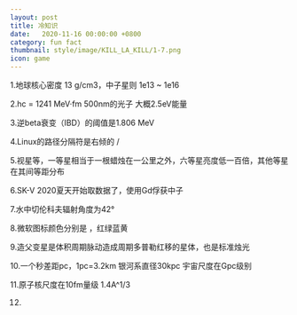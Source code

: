 ```yaml
---
layout: post
title: 冷知识
date:   2020-11-16 00:00:00 +0800
category: fun fact
thumbnail: style/image/KILL_LA_KILL/1-7.png
icon: game
---
```


1.地球核心密度 13 g/cm3，中子星则 1e13 ~ 1e16  

2.hc = 1241 MeV·fm  500nm的光子 大概2.5eV能量

3.逆beta衰变（IBD）的阈值是1.806 MeV

4.Linux的路径分隔符是右倾的 /

5.视星等，一等星相当于一根蜡烛在一公里之外，六等星亮度低一百倍，其他等星在其间等距分布

6.SK-Ⅴ 2020夏天开始取数据了，使用Gd俘获中子

7.水中切伦科夫辐射角度为42°

8.微软图标颜色分别是 ，红绿蓝黄

9.造父变星是体积周期脉动造成周期多普勒红移的星体，也是标准烛光

10.一个秒差距pc，1pc=3.2km  银河系直径30kpc  宇宙尺度在Gpc级别

11.原子核尺度在10fm量级  1.4A^1/3

12.
























